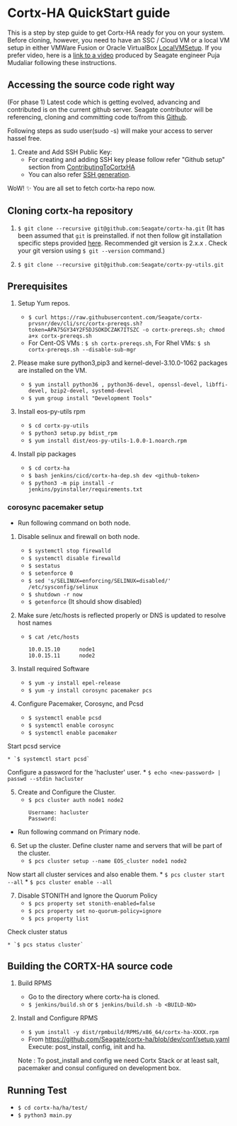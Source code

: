 # Cortx-HA QuickStart guide
This is a step by step guide to get Cortx-HA ready for you on your system.
Before cloning, however, you need to have an SSC / Cloud VM or a local VM setup in either VMWare Fusion or Oracle VirtualBox [LocalVMSetup](LocalVMSetup.md). If you prefer video, here is a [link to a video](https://seagatetechnology.sharepoint.com/:v:/s/gteamdrv1/tdrive1224/EZbJ5AUWe79DksiRctCtsnUB9sILRr5DqHeBzdrwzNNg6w?e=Xamvex) produced by Seagate engineer Puja Mudaliar following these instructions.

## Accessing the source code right way
(For phase 1) Latest code which is getting evolved, advancing and contributed is on the current github server.
Seagate contributor will be referencing, cloning and committing code to/from this [Github](https://github.com/Seagate/).

Following steps as sudo user(sudo -s) will make your access to server hassel free.


1. Create and Add SSH Public Key:
    * For creating and adding SSH key please follow refer "Github setup" section from [ContributingToCortxHA](https://github.com/Seagate/cortx/blob/master/doc/ContributingToCortxHA.md#GitHub-setup)
    * You can also refer [SSH generation](https://git-scm.com/book/en/v2/Git-on-the-Server-Generating-Your-SSH-Public-Key).

WoW! :sparkles:
You are all set to fetch cortx-ha repo now.

## Cloning cortx-ha repository
1. `$ git clone --recursive git@github.com:Seagate/cortx-ha.git` (It has been assumed that `git` is preinstalled. if not then follow git installation specific steps provided [here](https://github.com/Seagate/cortx/blob/master/doc/ContributingToCortxHA.md). Recommended git version is 2.x.x . Check your git version using `$ git --version` command.)

2. `$ git clone --recursive git@github.com:Seagate/cortx-py-utils.git`


## Prerequisites
1. Setup Yum repos.
    * `$ curl https://raw.githubusercontent.com/Seagate/cortx-prvsnr/dev/cli/src/cortx-prereqs.sh?token=APA75GY34Y2F5DJSOKDCZAK7ITSZC -o cortx-prereqs.sh; chmod a+x cortx-prereqs.sh`
    * For Cent-OS VMs : `$ sh cortx-prereqs.sh`, For Rhel VMs: `$ sh cortx-prereqs.sh --disable-sub-mgr`
2. Please make sure python3,pip3 and kernel-devel-3.10.0-1062 packages are installed on the VM.
    * `$ yum install python36 , python36-devel, openssl-devel, libffi-devel, bzip2-devel, systemd-devel`
    * `$ yum group install "Development Tools"`

3. Install eos-py-utils rpm
    * `$ cd cortx-py-utils`
    * `$ python3 setup.py bdist_rpm`
    * `$ yum install dist/eos-py-utils-1.0.0-1.noarch.rpm`

4. Install pip packages
    * `$ cd cortx-ha`
    * `$ bash jenkins/cicd/cortx-ha-dep.sh dev <github-token>`
    * `$ python3 -m pip install -r jenkins/pyinstaller/requirements.txt`

### corosync pacemaker setup

- Run following command on both node.

1. Disable selinux and firewall on both node.
    * `$ systemctl stop firewalld`
    * `$ systemctl disable firewalld`
    * `$ sestatus`
    * `$ setenforce 0`
    * `$ sed 's/SELINUX=enforcing/SELINUX=disabled/' /etc/sysconfig/selinux`
    * `$ shutdown -r now`
    * `$ getenforce` (It should show disabled)

2. Make sure /etc/hosts is reflected properly or DNS is updated to resolve host names
    * `$ cat /etc/hosts`
      ```
      10.0.15.10      node1
      10.0.15.11      node2

3. Install required Software
    * `$ yum -y install epel-release`
    * `$ yum -y install corosync pacemaker pcs`

4. Configure Pacemaker, Corosync, and Pcsd
    * `$ systemctl enable pcsd`
    * `$ systemctl enable corosync`
    * `$ systemctl enable pacemaker`

  Start pcsd service

    * `$ systemctl start pcsd`

  Configure a password for the 'hacluster' user.
    * `$ echo <new-password> | passwd --stdin hacluster`

5. Create and Configure the Cluster.
    * `$ pcs cluster auth node1 node2`
      ```
      Username: hacluster
      Password:

- Run following command on Primary node.

6. Set up the cluster. Define cluster name and servers that will be part of the cluster.
    * `$ pcs cluster setup --name EOS_cluster node1 node2`

  Now start all cluster services and also enable them.
    * `$ pcs cluster start --all`
    * `$ pcs cluster enable --all`

7. Disable STONITH and Ignore the Quorum Policy
    * `$ pcs property set stonith-enabled=false`
    * `$ pcs property set no-quorum-policy=ignore`
    * `$ pcs property list`

  Check cluster status

    * `$ pcs status cluster`


## Building the CORTX-HA source code
1. Build RPMS
    * Go to the directory where cortx-ha is cloned.
    * `$ jenkins/build.sh` or `$ jenkins/build.sh -b <BUILD-NO>`

2. Install and Configure RPMS
    * `$ yum install -y dist/rpmbuild/RPMS/x86_64/cortx-ha-XXXX.rpm`
    *  From https://github.com/Seagate/cortx-ha/blob/dev/conf/setup.yaml Execute: post_install, config, init and ha.

    Note : To post_install and config we need Cortx Stack or at least salt, pacemaker and consul configured on development box.


## Running Test
  * `$ cd cortx-ha/ha/test/`
  * `$ python3 main.py`
